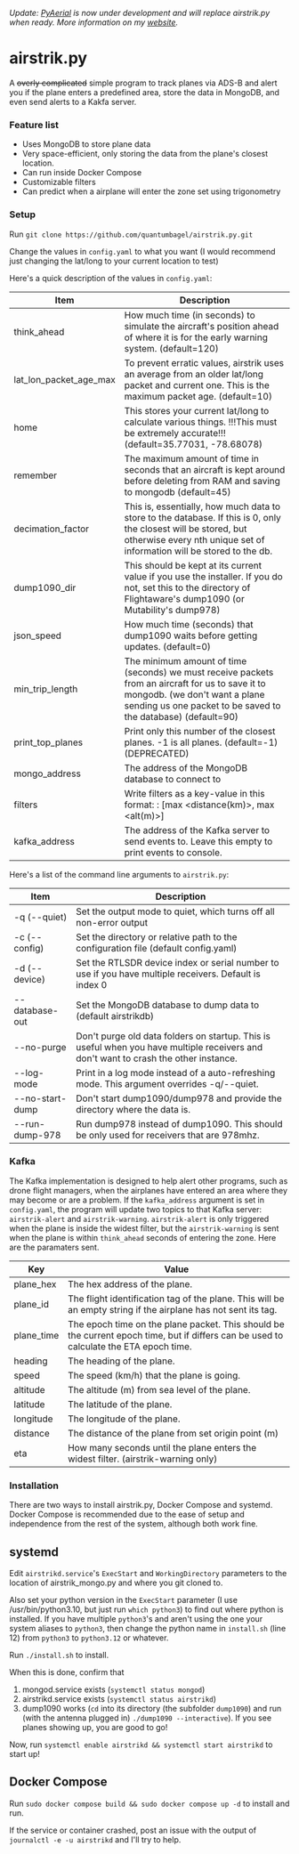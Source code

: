 *Update: [PyAerial](https://github.com/quantumbagel) is now under development and will replace airstrik.py when ready. More information on my [website](https://quantumbagel.github.io/PyAerial).*

# airstrik.py

A ~~overly complicated~~ simple program to track planes via ADS-B and alert you if the plane enters a predefined area, store the data in MongoDB, and even send alerts to a Kakfa server.


### Feature list
* Uses MongoDB to store plane data
* Very space-efficient, only storing the data from the plane's closest location.
* Can run inside Docker Compose
* Customizable filters
* Can predict when a airplane will enter the zone set using trigonometry 
### Setup

Run `git clone https://github.com/quantumbagel/airstrik.py.git`

Change the values in `config.yaml` to what you want (I would recommend just changing the lat/long to your current location to test)

Here's a quick description of the values in `config.yaml`:

| Item                   | Description                                                                                                                                                                                        |
|------------------------|----------------------------------------------------------------------------------------------------------------------------------------------------------------------------------------------------|
| think_ahead            | How much time (in seconds) to simulate the aircraft's position ahead of where it is for the early warning system. (default=120)                                                                    |
| lat_lon_packet_age_max | To prevent erratic values, airstrik uses an average from an older lat/long packet and current one. This is the maximum packet age. (default=10)                                                    |
| home                   | This stores your current lat/long to calculate various things. !!!This must be extremely accurate!!! (default=35.77031, -78.68078)                                                                 |              
| remember               | The maximum amount of time in seconds that an aircraft is kept around before deleting from RAM and saving to mongodb (default=45)                                                                  |
| decimation_factor      | This is, essentially, how much data to store to the database. If this is 0, only the closest will be stored, but otherwise every nth unique set of information will be stored to the db.           |
| dump1090_dir           | This should be kept at its current value if you use the installer. If you do not, set this to the directory of Flightaware's dump1090  (or Mutability's dump978)                                   |
| json_speed             | How much time (seconds) that dump1090 waits before getting updates. (default=0)                                                                                                                    |
| min_trip_length        | The minimum amount of time (seconds) we must receive packets from an aircraft for us to save it to mongodb. (we don't want a plane sending us one packet to be saved to the database) (default=90) |
| print_top_planes       | Print only this number of the closest planes. -1 is all planes. (default=-1) (DEPRECATED)                                                                                                          |
| mongo_address          | The address of the MongoDB database to connect to                                                                                                                                                  |
| filters                | Write filters as a key-value in this format: <name>: [max <distance(km)>, max <alt(m)>]                                                                                                            |
| kafka_address          | The address of the Kafka server to send events to. Leave this empty to print events to console.                                                                                                    |
Here's a list of the command line arguments to `airstrik.py`:

| Item                      | Description                                                                                                                          |
|---------------------------|--------------------------------------------------------------------------------------------------------------------------------------|
| -q (--quiet)              | Set the output mode to quiet, which turns off all non-error output                                                                   |
| -c (--config) <FILE>      | Set the directory or relative path to the configuration file (default config.yaml)                                                   |
| -d (--device) <DEVICE>    | Set the RTLSDR device index or serial number to use if you have multiple receivers. Default is index 0                               |
| --database-out <DATABASE> | Set the MongoDB database to dump data to (default airstrikdb)                                                                        |
| --no-purge                | Don't purge old data folders on startup. This is useful when you have multiple receivers and don't want to crash the other instance. |
| --log-mode                | Print in a log mode instead of a auto-refreshing mode. This argument overrides -q/--quiet.                                           |
| --no-start-dump           | Don't start dump1090/dump978 and provide the directory where the data is.                                                            |
| --run-dump-978            | Run dump978 instead of dump1090. This should be only used for receivers that are 978mhz.                                             |


### Kafka

The Kafka implementation is designed to help alert other programs, such as drone flight managers, when the airplanes have entered an area where they may become or are a problem.
If the `kafka_address` argument is set in `config.yaml`, the program will update two topics to that Kafka server: `airstrik-alert` and `airstrik-warning`. 
`airstrik-alert` is only triggered when the plane is inside the widest filter, but the `airstrik-warning` is sent when the plane is within `think_ahead` seconds of entering the zone.
Here are the paramaters sent.

| Key        | Value                                                                                                                                  |
|------------|----------------------------------------------------------------------------------------------------------------------------------------|
| plane_hex  | The hex address of the plane.                                                                                                          |
| plane_id   | The flight identification tag of the plane. This will be an empty string if the airplane has not sent its tag.                         |
| plane_time | The epoch time on the plane packet. This should be the current epoch time, but if differs can be used to calculate the ETA epoch time. |
| heading    | The heading of the plane.                                                                                                              |
| speed      | The speed (km/h) that the plane is going.                                                                                              |
| altitude   | The altitude (m) from sea level of the plane.                                                                                          |
| latitude   | The latitude of the plane.                                                                                                             |                        
| longitude  | The longitude of the plane.                                                                                                            |
| distance   | The distance of the plane from set origin point (m)                                                                                    |
| eta        | How many seconds until the plane enters the widest filter. (airstrik-warning only)                                                     |






### Installation
There are two ways to install airstrik.py, Docker Compose and systemd. Docker Compose is recommended due to the ease of setup and independence from the rest of the system, although both work fine.

## systemd

Edit `airstrikd.service`'s `ExecStart` and `WorkingDirectory` parameters to the location of airstrik_mongo.py and 
where you git cloned to.

Also set your python version in the `ExecStart` parameter (I use /usr/bin/python3.10, but just run `which python3`) to find out where python is installed. If you have multiple `python3`'s and aren't using the one your system aliases to `python3`, then change the python name in `install.sh` (line 12) from `python3` to `python3.12` or whatever.

Run `./install.sh` to install.

When this is done, confirm that 

1. mongod.service exists (`systemctl status mongod`)
2. airstrikd.service exists (`systemctl status airstrikd`)
3. dump1090 works (`cd` into its directory (the subfolder `dump1090`) and run (with the antenna plugged in) `./dump1090 --interactive`). If you see planes showing up, you are good to go!


Now, run `systemctl enable airstrikd && systemctl start airstrikd` to start up!


## Docker Compose

Run `sudo docker compose build && sudo docker compose up -d` to install and run.


If the service or container crashed, post an issue with the output of `journalctl -e -u airstrikd` and I'll try to help.
